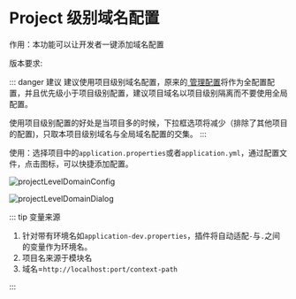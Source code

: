 # Project 级别域名配置

作用：本功能可以让开发者一键添加域名配置

版本要求: <Badge text="2023.1.1+"/>

::: danger 建议
建议使用项目级别域名配置，原来的[<ColorIcon icon="tool" /> 管理配置](./settingManager.md)将作为全配置配置，并且优先级小于项目级别配置，建议项目域名以项目级别隔离而不要使用全局配置。

使用项目级别配置的好处是当项目多的时候，下拉框选项将减少（排除了其他项目的配置)，只取本项目级别域名与全局域名配置的交集。
:::

使用：选择项目中的`application.properties`或者`application.yml`，通过配置文件，点击图标<ColorIcon icon="restfulFastRequest" />，可以快捷添加配置。

![projectLevelDomainConfig](/img/2023.1.1/projectLevelDomainConfig.png "域名配置")

![projectLevelDomainDialog](/img/2023.1.1/projectLevelDomainDialog.png "域名列表")

::: tip 变量来源

1. 针对带有环境名如`application-dev.properties`，插件将自动适配`-`与`.`之间的变量作为环境名。
2. 项目名来源于模块名
3. 域名=`http://localhost:port/context-path`

:::
